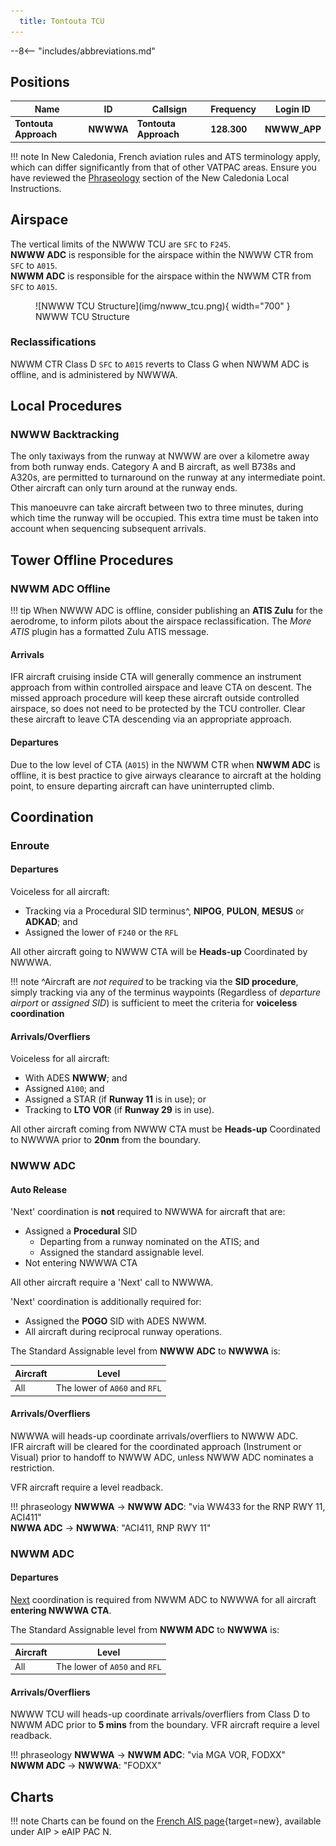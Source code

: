 ```yaml
---
  title: Tontouta TCU
---
```


--8<-- "includes/abbreviations.md"

## Positions

| Name | ID  | Callsign | Frequency | Login ID |
| ---- | ----| -------- | --------- | -------- |
| **Tontouta Approach** | **NWWWA** | **Tontouta Approach**  | **128.300** | **NWWW_APP** |

!!! note
	In New Caledonia, French aviation rules and ATS terminology apply, which can differ significantly from that of other VATPAC areas. Ensure you have reviewed the [Phraseology](../#phraseology) section of the New Caledonia Local Instructions.

## Airspace
The vertical limits of the NWWW TCU are `SFC` to `F245`.  
**NWWW ADC** is responsible for the airspace within the NWWW CTR from `SFC` to `A015`.  
**NWWM ADC** is responsible for the airspace within the NWWM CTR from `SFC` to `A015`.
 
<figure markdown>
![NWWW TCU Structure](img/nwww_tcu.png){ width="700" }
  <figcaption>NWWW TCU Structure</figcaption>
</figure>

### Reclassifications
NWWM CTR Class D `SFC` to `A015` reverts to Class G when NWWM ADC is offline, and is administered by NWWWA.

<!--### Airspace Division
## Separation--->
## Local Procedures
### NWWW Backtracking
The only taxiways from the runway at NWWW are over a kilometre away from both runway ends. Category A and B aircraft, as well B738s and A320s, are permitted to turnaround on the runway at any intermediate point. Other aircraft can only turn around at the runway ends.

This manoeuvre can take aircraft between two to three minutes, during which time the runway will be occupied. This extra time must be taken into account when sequencing subsequent arrivals.
<!---## Departure/Arrival Procedures --->

## Tower Offline Procedures 
### NWWM ADC Offline
!!! tip
    When NWWW ADC is offline, consider publishing an **ATIS Zulu** for the aerodrome, to inform pilots about the airspace reclassification. The *More ATIS* plugin has a formatted Zulu ATIS message.
	
#### Arrivals
IFR aircraft cruising inside CTA will generally commence an instrument approach from within controlled airspace and leave CTA on descent. The missed approach procedure will keep these aircraft outside controlled airspace, so does not need to be protected by the TCU controller. Clear these aircraft to leave CTA descending via an appropriate approach.

#### Departures
Due to the low level of CTA (`A015`) in the NWWM CTR when **NWWM ADC** is offline, it is best practice to give airways clearance to aircraft at the holding point, to ensure departing aircraft can have uninterrupted climb.

<!--
## Runway Modes
## Helicopter Operations
## Flow -->

## Coordination
### Enroute
#### Departures
Voiceless for all aircraft:

- Tracking via a Procedural SID terminus^, **NIPOG**, **PULON**, **MESUS** or **ADKAD**; and
- Assigned the lower of `F240` or the `RFL`

All other aircraft going to NWWW CTA will be **Heads-up** Coordinated by NWWWA.

!!! note
    ^Aircraft are *not required* to be tracking via the **SID procedure**, simply tracking via any of the terminus waypoints (Regardless of *departure airport* or *assigned SID*) is sufficient to meet the criteria for **voiceless coordination**

#### Arrivals/Overfliers
Voiceless for all aircraft:

- With ADES **NWWW**; and
- Assigned `A100`; and
- Assigned a STAR (if **Runway 11** is in use); or
- Tracking to **LTO VOR** (if **Runway 29** is in use).

All other aircraft coming from NWWW CTA must be **Heads-up** Coordinated to NWWWA prior to **20nm** from the boundary.

### NWWW ADC
#### Auto Release
'Next' coordination is **not** required to NWWWA for aircraft that are:

- Assigned a **Procedural** SID
    - Departing from a runway nominated on the ATIS; and  
    - Assigned the standard assignable level.
- Not entering NWWWA CTA

All other aircraft require a 'Next' call to NWWWA.

'Next' coordination is additionally required for:

- Assigned the **POGO** SID with ADES NWWM.
- All aircraft during reciprocal runway operations.

The Standard Assignable level from **NWWW ADC** to **NWWWA** is:

| Aircraft | Level |
| -------- | ----- |
| All | The lower of `A060` and `RFL` |

#### Arrivals/Overfliers
NWWWA will heads-up coordinate arrivals/overfliers to NWWW ADC.  
IFR aircraft will be cleared for the coordinated approach (Instrument or Visual) prior to handoff to NWWW ADC, unless NWWW ADC nominates a restriction.

VFR aircraft require a level readback.

!!! phraseology
    <span class="hotline">**NWWWA** -> **NWWW ADC**</span>: "via WW433 for the RNP RWY 11, ACI411"  
    <span class="hotline">**NWWA ADC** -> **NWWWA**</span>: "ACI411, RNP RWY 11" 

### NWWM ADC
#### Departures
[Next](../../controller-skills/coordination.md#next) coordination is required from NWWM ADC to NWWWA for all aircraft **entering NWWWA CTA**.

The Standard Assignable level from **NWWM ADC** to **NWWWA** is:

| Aircraft | Level |
| -------- | ----- |
| All | The lower of `A050` and `RFL` |

#### Arrivals/Overfliers
NWWW TCU will heads-up coordinate arrivals/overfliers from Class D to NWWM ADC prior to **5 mins** from the boundary.
VFR aircraft require a level readback.  

!!! phraseology
    <span class="hotline">**NWWWA** -> **NWWM ADC**</span>: "via MGA VOR, FODXX"  
    <span class="hotline">**NWWM ADC** -> **NWWWA**</span>: "FODXX"

## Charts
!!! note
    Charts can be found on the [French AIS page](https://www.sia.aviation-civile.gouv.fr/){target=new}, available under AIP > eAIP PAC N.




